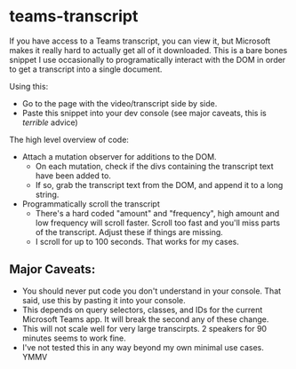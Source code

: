 # teams-transcript
If you have access to a Teams transcript, you can view it, but Microsoft makes it really hard to actually get all of it downloaded. This is a bare bones snippet I use occasionally to programatically interact with the DOM in order to get a transcript into a single document.

Using this:
- Go to the page with the video/transcript side by side.
- Paste this snippet into your dev console (see major caveats, this is *terrible* advice)

The high level overview of code:
- Attach a mutation observer for additions to the DOM.
  - On each mutation, check if the divs containing the transcript text have been added to.
  - If so, grab the transcript text from the DOM, and append it to a long string.
- Programmatically scroll the transcript
  - There's a hard coded "amount" and "frequency", high amount and low frequency will scroll faster. Scroll too fast and you'll miss parts of the transcript. Adjust these if things are missing.
  - I scroll for up to 100 seconds. That works for my cases.

## Major Caveats:
- You should never put code you don't understand in your console. That said, use this by pasting it into your console.
- This depends on query selectors, classes, and IDs for the current Microsoft Teams app. It will break the second any of these change.
- This will not scale well for very large transcirpts. 2 speakers for 90 minutes seems to work fine.
- I've not tested this in any way beyond my own minimal use cases. YMMV
